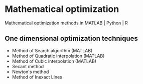 # Mathematical optimization
Mathematical optimization methods in MATLAB | Python | R

## One dimensional optimization techniques

- Method of Search algorithm (MATLAB)
- Method of Quadratic interpolation (MATLAB)
- Method of Cubic interpolation (MATLAB)
- Secant method
- Newton's method
- Method of Inexact Lines
